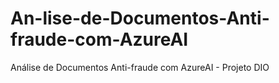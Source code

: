 # An-lise-de-Documentos-Anti-fraude-com-AzureAI
Análise de Documentos Anti-fraude com AzureAI - Projeto DIO 
